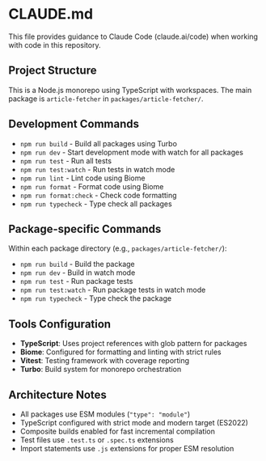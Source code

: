 # CLAUDE.md

This file provides guidance to Claude Code (claude.ai/code) when working with code in this repository.

## Project Structure

This is a Node.js monorepo using TypeScript with workspaces. The main package is `article-fetcher` in `packages/article-fetcher/`.

## Development Commands

- `npm run build` - Build all packages using Turbo
- `npm run dev` - Start development mode with watch for all packages
- `npm run test` - Run all tests
- `npm run test:watch` - Run tests in watch mode
- `npm run lint` - Lint code using Biome
- `npm run format` - Format code using Biome
- `npm run format:check` - Check code formatting
- `npm run typecheck` - Type check all packages

## Package-specific Commands

Within each package directory (e.g., `packages/article-fetcher/`):
- `npm run build` - Build the package
- `npm run dev` - Build in watch mode
- `npm run test` - Run package tests
- `npm run test:watch` - Run package tests in watch mode
- `npm run typecheck` - Type check the package

## Tools Configuration

- **TypeScript**: Uses project references with glob pattern for packages
- **Biome**: Configured for formatting and linting with strict rules
- **Vitest**: Testing framework with coverage reporting
- **Turbo**: Build system for monorepo orchestration

## Architecture Notes

- All packages use ESM modules (`"type": "module"`)
- TypeScript configured with strict mode and modern target (ES2022)
- Composite builds enabled for fast incremental compilation
- Test files use `.test.ts` or `.spec.ts` extensions
- Import statements use `.js` extensions for proper ESM resolution